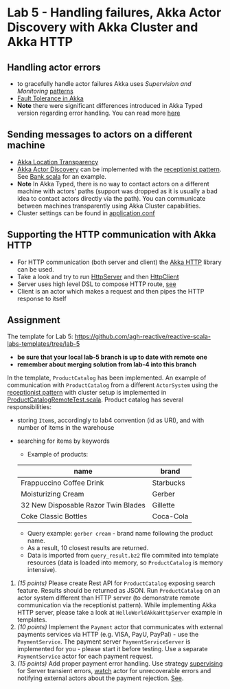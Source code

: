# Lab 5 - Handling failures, Akka Actor Discovery with Akka Cluster and Akka HTTP

## Handling actor errors

* to gracefully handle actor failures Akka uses _Supervision and Monitoring_ [patterns](https://doc.akka.io//docs/akka/current/general/supervision.html) 
* [Fault Tolerance in Akka](https://doc.akka.io//docs/akka/current/typed/fault-tolerance.html)
* **Note** there were significant differences introduced in Akka Typed version regarding error handling. You can read more [here](https://akka.io/blog/article/2019/02/05/typed-supervision)

## Sending messages to actors on a different machine

* [Akka Location Transparency](https://doc.akka.io//docs/akka/current/general/remoting.html#remoting) 
* [Akka Actor Discovery](https://doc.akka.io/docs/akka/current/typed/actor-discovery.html) can be implemented with the [receptionist pattern](https://doc.akka.io/docs/akka/current/typed/actor-discovery.html#receptionist). See [Bank.scala](src/main/scala/reactive5/Bank.scala) for an example.
* **Note** In Akka Typed, there is no way to contact actors on a different machine with actors' paths (support was dropped as it is usually a bad idea to contact actors directly via the path). You can communicate between machines transparently using Akka Cluster capabilities.
* Cluster settings can be found in [application.conf](src/main/resources/application.conf)

## Supporting the HTTP communication with Akka HTTP

* For HTTP communication (both server and client) the [Akka HTTP](https://doc.akka.io/docs/akka-http/current/index.html?language=scala) library can be used.
* Take a look and try to run [HttpServer](src/main/scala/reactive5/HttpServer.scala) and then [HttpClient](src/main/scala/reactive5/HttpClient.scala)
* Server uses high level DSL to compose HTTP route, [see](https://doc.akka.io/docs/akka-http/current/routing-dsl/index.html?language=scala#minimal-example)
* Client is an actor which makes a request and then pipes the HTTP response to itself


## Assignment

The template for Lab 5: https://github.com/agh-reactive/reactive-scala-labs-templates/tree/lab-5 
* **be sure that your local lab-5 branch is up to date with remote one**
* **remember about merging solution from lab-4 into this branch**

In the template, `ProductCatalog` has been implemented. An example of communication with `ProductCatalog` from a different `ActorSystem` using the [receptionist pattern](https://doc.akka.io/docs/akka/current/typed/actor-discovery.html#receptionist) with cluster setup is implemented in [ProductCatalogRemoteTest.scala](https://github.com/agh-reactive/reactive-scala-labs-templates/blob/lab-5/src/test/scala/EShop/lab5/ProductCatalogRemoteTest.scala). Product catalog has several responsibilities:
* storing `Item`s, accordingly to lab4 convention (id as URI), and with number of items in the warehouse
* searching for items by keywords
    * Example of products: 

    | name | brand  |
    |-----|------|
    | Frappuccino Coffee Drink | Starbucks |
    | Moisturizing Cream | Gerber |
    | 32 New Disposable Razor Twin Blades | Gillette |
    | Coke Classic Bottles |Coca-Cola |

    * Query example: `gerber cream` - brand name following the product name.
    * As a result, 10 closest results are returned.
    * Data is imported from `query_result.bz2` file commited into template resources (data is loaded into memory, so `ProductCatalog` is memory intensive).

1. *(15 points)* Please create Rest API for `ProductCatalog` exposing search feature. Results should be returned as JSON. Run `ProductCatalog` on an actor system different than HTTP server (to demonstrate remote communication via the receptionist pattern). While implementing Akka HTTP server, please take a look at `HelloWorldAkkaHttpServer` example in templates.
2. *(10 points)* Implement the `Payment` actor that communicates with external payments services via HTTP (e.g. VISA, PayU, PayPal) - use the `PaymentService`. The payment server `PaymentServiceServer` is implemented for you - please start it before testing. Use a separate `PaymentService` actor for each payment request.
3. *(15 points)* Add proper payment error handling. Use strategy [supervising](https://doc.akka.io/docs/akka/current/typed/fault-tolerance.html) for Server transient errors, [watch](https://doc.akka.io/docs/akka/current/typed/actor-lifecycle.html#watching-actors) actor for unrecoverable errors and notifying external actors about the payment rejection. [See](https://manuel.bernhardt.io/2019/09/05/tour-of-akka-typed-supervision-and-signals).
